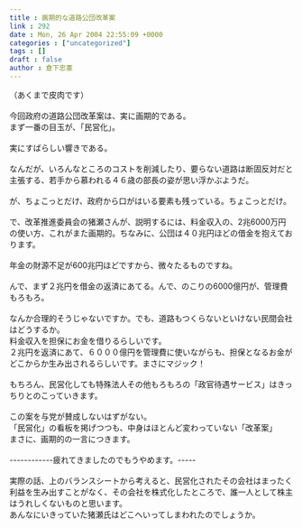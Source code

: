 ```yaml
---
title : 画期的な道路公団改革案
link : 292
date : Mon, 26 Apr 2004 22:55:09 +0000
categories : ["uncategorized"]
tags : []
draft : false
author : 倉下忠憲
---
```


（あくまで皮肉です）<BR><BR>今回政府の道路公団改革案は、実に画期的である。<BR>まず一番の目玉が、「民営化」。<BR><BR>実にすばらしい響きである。<BR><BR>なんだが、いろんなところのコストを削減したり、要らない道路は断固反対だと主張する、若手から慕われる４６歳の部長の姿が思い浮かぶようだ。<BR><BR>が、ちょこっとだけ、政府から口がはいる要素も残っている。ちょこっとだけ。<BR><BR>で、改革推進委員会の猪瀬さんが、説明するには、料金収入の、2兆6000万円の使い方、これがまた画期的。ちなみに、公団は４０兆円ほどの借金を抱えております。<BR><BR>年金の財源不足が600兆円ほどですから、微々たるものですね。<BR><BR>んで、まず２兆円を借金の返済にあてる。んで、のこりの6000億円が、管理費もろもろ。<BR><BR>なんか合理的そうじゃないですか。でも、道路もつくらないといけない民間会社はどうするか。<BR>料金収入を担保にお金を借りるらしいです。<BR>２兆円を返済にあて、６０００億円を管理費に使いながらも、担保となるお金がどこからか生み出されるらしいです。まさにマジック！<BR><BR>もちろん、民営化しても特殊法人その他もろもろの「政官待遇サービス」はきっちりとのこっていきます。<BR><BR>この案を与党が賛成しないはずがない。<BR>「民営化」の看板を掲げつつも、中身はほとんど変わっていない「改革案」<BR>まさに、画期的の一言につきます。<BR><BR>------------疲れてきましたのでもうやめます。-----<BR><BR>実際の話、上のバランスシートから考えると、民営化されたその会社はまったく利益を生み出すことがなく、その会社を株式化したところで、誰一人として株主はうれしくないものと思います。<BR>あんなにいきっていた猪瀬氏はどこへいってしまわれたのでしょうか。<br><br>
